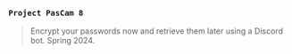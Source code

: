 ### `Project PasCam 8`
> Encrypt your passwords now and retrieve them later using a Discord bot. Spring 2024.
